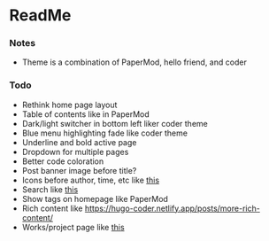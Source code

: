# ReadMe

### Notes
 - Theme is a combination of PaperMod, hello friend, and coder

### Todo
 - Rethink home page layout
 - Table of contents like in PaperMod
 - Dark/light switcher in bottom left liker coder theme
 - Blue menu highlighting fade like coder theme
 - Underline and bold active page
 - Dropdown for multiple pages
 - Better code coloration
 - Post banner image before title?
 - Icons before author, time, etc like [this](https://hugoplate.netlify.app/blog/post-1/)
 - Search like [this](https://hugoplate.netlify.app/elements/)
 - Show tags on homepage like PaperMod
 - Rich content like https://hugo-coder.netlify.app/posts/more-rich-content/
 - Works/project page like [this](https://filipkrw.github.io/gatsby-theme-hello-friend-ng/works)
